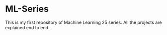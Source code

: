 # ML-Series
This is my first repository of Machine Learning 25 series. All the projects are explained end to end.
